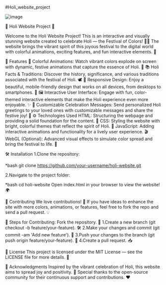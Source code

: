 #Holi_website_project

![image](https://github.com/user-attachments/assets/fc0a4ccb-38d2-4a65-ade8-4aa61ceda4d9)

🎉 Holi Website Project 🌈

Welcome to the Holi Website Project! This is an interactive and visually stunning website created to celebrate Holi — the Festival of Colors! 🌸✨ The website brings the vibrant spirit of this joyous festival to the digital world with colorful animations, exciting features, and fun interactive elements. 💫

🌟 Features
🎨 Colorful Animations: Watch vibrant colors explode on screen with dynamic, festive animations that capture the essence of Holi. 🌈
📚 Holi Facts & Traditions: Discover the history, significance, and various traditions associated with the festival of Holi. 🕊️
📱 Responsive Design: Enjoy a beautiful, mobile-friendly design that works on all devices, from desktops to smartphones. 📲
🖼️ Interactive User Interface: Engage with fun, color-themed interactive elements that make the Holi experience even more enjoyable. ✨
🎉 Customizable Celebration Messages: Send personalized Holi greetings to your loved ones with customizable messages and share the festive joy! 💌
⚙️ Technologies Used
HTML: Structuring the webpage and providing a solid foundation for the content. 🧱
CSS: Styling the website with bright, colorful themes that reflect the spirit of Holi. 🌺
JavaScript: Adding interactive animations and functionality for a lively user experience. 🎬
WebGL (Optional): Advanced visual effects to simulate color spread and bring the festival to life. 🌟


🛠️ Installation
1.Clone the repository:

*bash
git clone https://github.com/your-username/holi-website.git

2.Navigate to the project folder:

*bash
cd holi-website
Open index.html in your browser to view the website! 🌍

🤝 Contributing
We love contributions! 🎉 If you have ideas to enhance the site with more colors, animations, or features, feel free to fork the repo and send a pull request. 💡

📝 Steps for Contributing:
Fork the repository. 🍴
1.Create a new branch (git checkout -b feature/your-feature). 🛠️
2.Make your changes and commit (git commit -am 'Add new feature'). 💬
3.Push your changes to the branch (git push origin feature/your-feature). 🚀
4.Create a pull request. 📥

📝 License
This project is licensed under the MIT License — see the LICENSE file for more details. 📜

🙏 Acknowledgments
Inspired by the vibrant celebration of Holi, this website aims to spread joy and positivity. 🌈
Special thanks to the open-source community for their continuous support and contributions. ❤️
